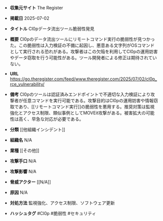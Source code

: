 - **収集元サイト**
The Register

- **掲載日**
2025-07-02

- **タイトル**
Cl0pデータ流出ツール脆弱性発見

- **概要**
Cl0pのデータ流出ツールにリモートコマンド実行の脆弱性が見つかった。この脆弱性は入力検証の不備に起因し、悪意ある文字列がOSコマンドとして実行される恐れがある。攻撃者はこの欠陥を利用してCl0pの運用妨害やデータ窃取を行う可能性がある。ツール開発者による修正は期待されていない。

- **URL**
https://go.theregister.com/feed/www.theregister.com/2025/07/02/cl0p_rce_vulnerability/

- **備考**
Cl0pのツールは認証済みエンドポイントで不適切な入力検証により攻撃者が任意コマンドを実行可能である。攻撃目的はCl0pの運用妨害や情報窃取であり、[[リモートコマンド実行]]の脆弱性を悪用する。推奨対策は監視強化とアクセス制限、類似事例としてMOVEit攻撃がある。被害拡大の可能性は高く、早急な対応が必要である。

- **分類**
[[他組織インシデント]]

- **組織名**
N/A

- **業種**
[[その他]]

- **攻撃手口**
N/A

- **攻撃影響**
N/A

- **脅威アクター**
[[N/A]]

- **原因**
N/A

- **対処方法**
監視強化、アクセス制限、ソフトウェア更新

- **ハッシュタグ**
#Cl0p #脆弱性 #セキュリティ

